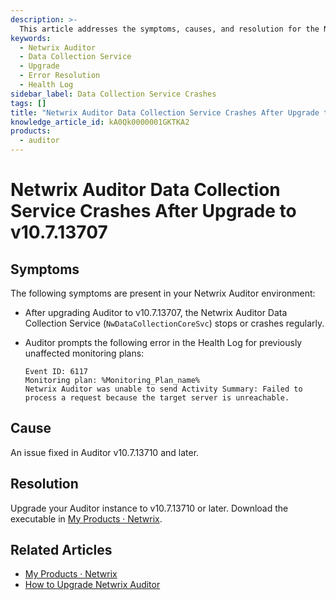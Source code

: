 ```yaml
---
description: >-
  This article addresses the symptoms, causes, and resolution for the Netwrix Auditor Data Collection Service crashing after an upgrade to version 10.7.13707.
keywords:
  - Netwrix Auditor
  - Data Collection Service
  - Upgrade
  - Error Resolution
  - Health Log
sidebar_label: Data Collection Service Crashes
tags: []
title: "Netwrix Auditor Data Collection Service Crashes After Upgrade to v10.7.13707"
knowledge_article_id: kA0Qk0000001GKTKA2
products:
  - auditor
---
```


# Netwrix Auditor Data Collection Service Crashes After Upgrade to v10.7.13707

## Symptoms

The following symptoms are present in your Netwrix Auditor environment:

- After upgrading Auditor to v10.7.13707, the Netwrix Auditor Data Collection Service (`NwDataCollectionCoreSvc`) stops or crashes regularly.
- Auditor prompts the following error in the Health Log for previously unaffected monitoring plans:

  ```
  Event ID: 6117
  Monitoring plan: %Monitoring_Plan_name%
  Netwrix Auditor was unable to send Activity Summary: Failed to process a request because the target server is unreachable.
  ```

## Cause

An issue fixed in Auditor v10.7.13710 and later.

## Resolution

Upgrade your Auditor instance to v10.7.13710 or later. Download the executable in [My Products · Netwrix](https://www.netwrix.com/my_products.html).

## Related Articles

- [My Products · Netwrix](https://www.netwrix.com/my_products.html)
- [How to Upgrade Netwrix Auditor](https://docs.netwrix.com/docs/kb/auditor/how-to-upgrade-netwrix-auditor)
